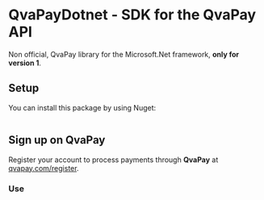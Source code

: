 # QvaPayDotnet - SDK for the QvaPay API 

Non official, QvaPay library for the Microsoft.Net framework, **only for version 1**.

## Setup

You can install this package by using Nuget:

```bash

```

## Sign up on **QvaPay**

Register your account to process payments through **QvaPay** at [qvapay.com/register](https://qvapay.com/register).

### Use